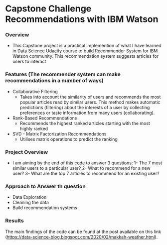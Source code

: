 # Capstone Challenge Recommendations with IBM Watson

### Overview
- This Capstone project is a practical implemention of what I have learned in Data Science Udacity course to build Recommender System for IBM Watson community. This recommendation system suggests articles for users to interact

### Features (The recommender system can make recommendations in a number of ways)

- Collaborative Filtering
  - Takes into account the similarity of users and recommends the most popular articles read by similar users. This method makes automatic predictions (filtering) about the interests of a user by collecting preferences or taste information from many users (collaborating).
- Rank-Based Recommendations
  - Recommends the highest ranked articles starting with the most highly ranked
- SVD - Matrix Factorization Recommendations
  - Utilises matrix operations to predict the ranking

### Project Overview
  - I am aiming by the end of this code to answer 3 questions:
    1- The 7 most similar users to a particular user?
    2- What to recommend for a new user?
    3- What are the top 7 articles to recommend for an existing user?
    
### Approach to Answer th question
  - Data Exploration
  - Cleaning the data
  - Build recommendation systems 
  
### Results
The main findings of the code can be found at the post available on this link (https://data-science-blog.blogspot.com/2020/02/makkah-weather.html).
